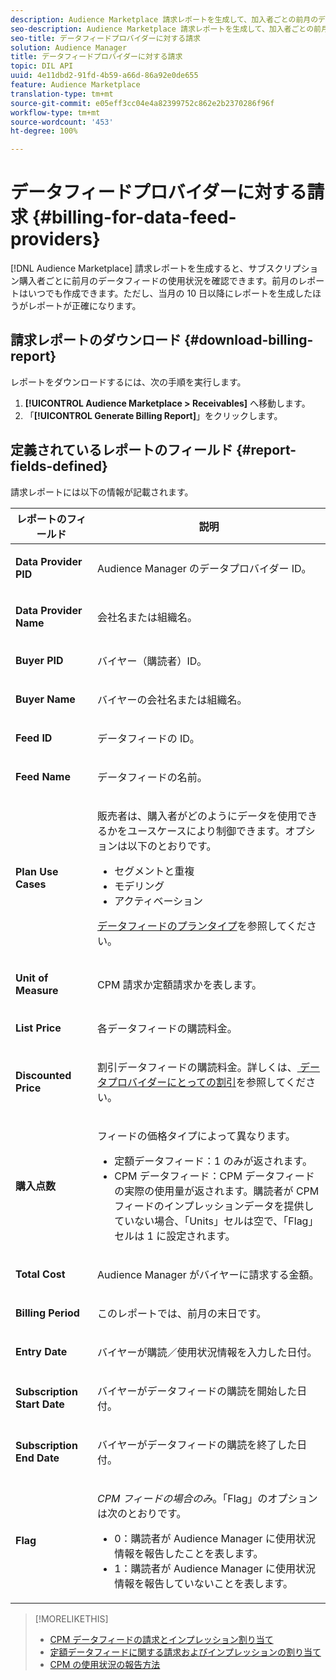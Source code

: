 ```yaml
---
description: Audience Marketplace 請求レポートを生成して、加入者ごとの前月のデータフィード使用量を表示できます。前月のレポートはいつでも作成できます。ただし、当月の 10 日以降にレポートを生成したほうがレポートが正確になります。
seo-description: Audience Marketplace 請求レポートを生成して、加入者ごとの前月のデータフィード使用量を表示できます。前月のレポートはいつでも作成できます。ただし、当月の 10 日以降にレポートを生成したほうがレポートが正確になります。
seo-title: データフィードプロバイダーに対する請求
solution: Audience Manager
title: データフィードプロバイダーに対する請求
topic: DIL API
uuid: 4e11dbd2-91fd-4b59-a66d-86a92e0de655
feature: Audience Marketplace
translation-type: tm+mt
source-git-commit: e05eff3cc04e4a82399752c862e2b2370286f96f
workflow-type: tm+mt
source-wordcount: '453'
ht-degree: 100%

---
```



# データフィードプロバイダーに対する請求 {#billing-for-data-feed-providers}

[!DNL Audience Marketplace] 請求レポートを生成すると、サブスクリプション購入者ごとに前月のデータフィードの使用状況を確認できます。前月のレポートはいつでも作成できます。ただし、当月の 10 日以降にレポートを生成したほうがレポートが正確になります。

## 請求レポートのダウンロード {#download-billing-report}

レポートをダウンロードするには、次の手順を実行します。

1. **[!UICONTROL Audience Marketplace > Receivables]** へ移動します。
1. 「**[!UICONTROL Generate Billing Report]**」をクリックします。

## 定義されているレポートのフィールド {#report-fields-defined}

請求レポートには以下の情報が記載されます。

<table id="table_B433D5059F6446068683E425B1D87520"> 
 <thead> 
  <tr> 
   <th colname="col1" class="entry"> レポートのフィールド </th> 
   <th colname="col2" class="entry"> 説明 </th> 
  </tr> 
 </thead>
 <tbody> 
  <tr> 
   <td colname="col1"> <p><b><span class="uicontrol"> Data Provider PID</span></b> </p> </td> 
   <td colname="col2"> <p><span class="keyword">Audience Manager</span> のデータプロバイダー ID。 </p> </td> 
  </tr> 
  <tr> 
   <td colname="col1"> <p><b><span class="uicontrol"> Data Provider Name</span></b> </p> </td> 
   <td colname="col2"> <p>会社名または組織名。 </p> </td> 
  </tr> 
  <tr> 
   <td colname="col1"> <p><b><span class="uicontrol"> Buyer PID</span></b> </p> </td> 
   <td colname="col2"> <p>バイヤー（購読者）ID。 </p> </td> 
  </tr> 
  <tr> 
   <td colname="col1"> <p><b><span class="uicontrol"> Buyer Name</span></b> </p> </td> 
   <td colname="col2"> <p>バイヤーの会社名または組織名。 </p> </td> 
  </tr> 
  <tr> 
   <td colname="col1"> <p><b><span class="uicontrol"> Feed ID</span></b> </p> </td> 
   <td colname="col2"> <p>データフィードの ID。 </p> </td> 
  </tr> 
  <tr> 
   <td colname="col1"> <p><b><span class="uicontrol"> Feed Name</span></b> </p> </td> 
   <td colname="col2"> <p>データフィードの名前。 </p> </td> 
  </tr> 
  <tr> 
   <td colname="col1"> <p><b><span class="uicontrol"> Plan Use Cases</span></b> </p> </td> 
   <td colname="col2"> <p>販売者は、購入者がどのようにデータを使用できるかをユースケースにより制御できます。オプションは以下のとおりです。 </p> 
    <ul id="ul_8230A93B5DCE4C10B025D3C761F72CEF"> 
     <li id="li_3400C6475F6D43D7AF54D9A0ED9C09E0">セグメントと重複 </li> 
     <li id="li_65DFEF1EA6C341ACB5B72FF629F10AFC">モデリング </li> 
     <li id="li_B84935B93ADE4D299732CE7E099DF7B3">アクティベーション </li> 
    </ul> <p><a href="../../../features/audience-marketplace/marketplace-data-providers/marketplace-create-manage-feeds.md#plan-types">データフィードのプランタイプ</a>を参照してください。 </p> </td> 
  </tr> 
  <tr> 
   <td colname="col1"> <p><b><span class="uicontrol"> Unit of Measure</span></b> </p> </td> 
   <td colname="col2"> <p>CPM 請求か定額請求かを表します。 </p> </td> 
  </tr> 
  <tr> 
   <td colname="col1"> <p><b><span class="uicontrol"> List Price</span></b> </p> </td> 
   <td colname="col2"> <p>各データフィードの購読料金。 </p> </td> 
  </tr> 
  <tr> 
   <td colname="col1"> <p><b><span class="uicontrol"> Discounted Price</span></b> </p> </td> 
   <td colname="col2"> <p>割引データフィードの購読料金。詳しくは、<a href="../../../features/audience-marketplace/marketplace-data-providers/marketplace-create-manage-feeds.md#discounts"> データプロバイダーにとっての割引</a>を参照してください。 </p> </td> 
  </tr> 
  <tr> 
   <td colname="col1"> <p><b><span class="uicontrol"> 購入点数</span></b> </p> </td> 
   <td colname="col2"> <p>フィードの価格タイプによって異なります。 </p> 
    <ul id="ul_01550B436EEE4FBC8C9945E08E3CE2C6"> 
     <li id="li_C589F6A751AB407E853AC6F726A47F14">定額データフィード：1 のみが返されます。 </li> 
     <li id="li_F93F8AEB2D8C45BFA0305E7808AFF848">CPM データフィード：CPM データフィードの実際の使用量が返されます。購読者が CPM フィードのインプレッションデータを提供していない場合、「Units」セルは空で、「Flag」セルは 1 に設定されます。 </li> 
    </ul> </td> 
  </tr> 
  <tr> 
   <td colname="col1"> <p><b><span class="uicontrol"> Total Cost</span></b> </p> </td> 
   <td colname="col2"> <p><span class="keyword">Audience Manager</span> がバイヤーに請求する金額。 </p> </td> 
  </tr> 
  <tr> 
   <td colname="col1"> <p><b><span class="uicontrol"> Billing Period</span></b> </p> </td> 
   <td colname="col2"> <p> このレポートでは、前月の末日です。 </p> </td> 
  </tr> 
  <tr> 
   <td colname="col1"> <p><b><span class="uicontrol"> Entry Date</span></b> </p> </td> 
   <td colname="col2"> <p>バイヤーが購読／使用状況情報を入力した日付。 </p> </td> 
  </tr> 
  <tr> 
   <td colname="col1"> <p><b><span class="uicontrol"> Subscription Start Date</span></b> </p> </td> 
   <td colname="col2"> <p>バイヤーがデータフィードの購読を開始した日付。 </p> </td> 
  </tr> 
  <tr> 
   <td colname="col1"> <p><b><span class="uicontrol"> Subscription End Date</span></b> </p> </td> 
   <td colname="col2"> <p>バイヤーがデータフィードの購読を終了した日付。 </p> </td> 
  </tr> 
  <tr> 
   <td colname="col1"> <p><b><span class="uicontrol"> Flag</span></b> </p> </td> 
   <td colname="col2"> <p> <i>CPM フィードの場合のみ</i>。「Flag」のオプションは次のとおりです。 </p> 
    <ul id="ul_509BC73B754A43299F8D719AB0805ABD"> 
     <li id="li_AB35E33B68EC49A187495DF6B9D86563">0：購読者が <span class="keyword">Audience Manager</span> に使用状況情報を報告したことを表します。 </li> 
     <li id="li_2E4871B127A84EC586A9F3659F52D67E">1：購読者が <span class="keyword">Audience Manager</span> に使用状況情報を報告していないことを表します。 </li> 
    </ul> </td> 
  </tr> 
 </tbody> 
</table>

>[!MORELIKETHIS]
>
>* [CPM データフィードの請求とインプレッション割り当て](../../../features/audience-marketplace/marketplace-data-buyers/marketplace-buyer-billing.md#cost-attribution)
>* [定額データフィードに関する請求およびインプレッションの割り当て](../../../features/audience-marketplace/marketplace-data-buyers/marketplace-buyer-billing.md)
>* [CPM の使用状況の報告方法](../../../features/audience-marketplace/marketplace-data-buyers/marketplace-buyer-billing.md#report-cpm-usage)

